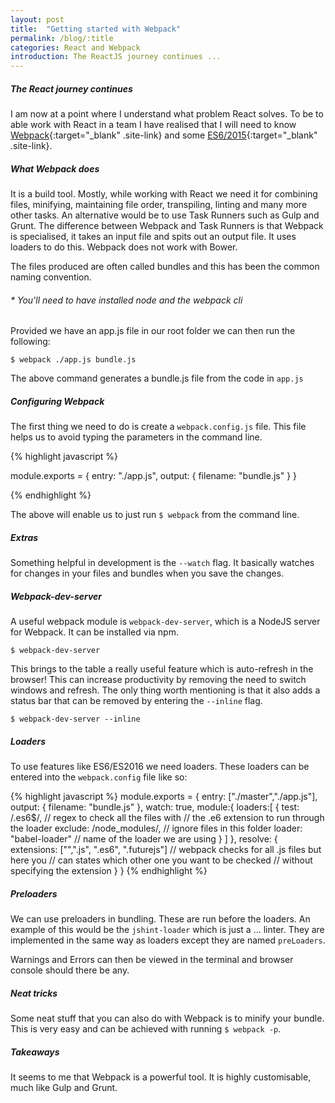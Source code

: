 ```yaml
---
layout: post
title:  "Getting started with Webpack"
permalink: /blog/:title
categories: React and Webpack
introduction: The ReactJS journey continues ...
---
```


##### The React journey continues

I am now at a point where I understand what problem React solves. To be to able work with React in a team I have realised that I will need to know [Webpack](https://webpack.github.io/){:target="_blank" .site-link} and some [ES6/2015](https://tc39.github.io/ecma262/){:target="_blank" .site-link}.

##### What Webpack does

It is a build tool. Mostly, while working with React we need it for combining files, minifying, maintaining file order, transpiling, linting and many more other tasks. An alternative would be to use Task Runners such as Gulp and Grunt.
The difference between Webpack and Task Runners is that Webpack is specialised, it takes an input file and spits out an output file. It uses loaders to do this. Webpack does not work with Bower.

The files produced are often called bundles and this has been the common naming convention.


###### * You'll need to have installed node and the webpack cli


Provided we have an app.js file in our root folder we can then run the following:


```$ webpack ./app.js bundle.js```

The above command generates a bundle.js file from the code in ```app.js```

##### Configuring Webpack

The first thing we need to do is create a ```webpack.config.js``` file.
This file helps us to avoid typing the parameters in the command line.


{% highlight javascript %}

module.exports = {
	entry: "./app.js",
	output: {
		filename: "bundle.js"
	}
}

{% endhighlight %}

The above will enable us to just run ```$ webpack``` from the command line.

##### Extras
Something helpful in development is the ```--watch``` flag. It basically watches for changes in your files and bundles when you save the changes.

##### Webpack-dev-server

A useful webpack module is ```webpack-dev-server```, which is a NodeJS server for Webpack. It can be installed via npm.

```
$ webpack-dev-server
```

This brings to the table a really useful feature which is auto-refresh in the browser! This can increase productivity by removing the need to switch windows and refresh. The only thing worth mentioning is that it also adds a status bar that can be removed by entering the ```--inline``` flag.


```
$ webpack-dev-server --inline
```

##### Loaders

To use features like ES6/ES2016 we need loaders. These loaders can be entered into the ```webpack.config``` file like so:


{% highlight javascript %}
	module.exports = {
	    entry: ["./master","./app.js"],
	    output: {
	    	filename: "bundle.js"
	    },
	    watch: true,
	    module:{
	    loaders:[
	    	{
	        test: /\.es6$/,
	        // regex to check all the files with
	        // the .e6 extension to run through the loader
	        exclude: /node_modules/,
	        // ignore files in this folder
	        loader: "babel-loader"
	        // name of the loader we are using
	    	}
	    ]
	    },
	    resolve: {
	      extensions: ["",".js", ".es6", ".futurejs"]
	      // webpack checks for all .js files but here you
	      // can states which other one you want to be checked
	      // without specifying the extension
	    }
	}
{% endhighlight  %}

##### Preloaders

We can use preloaders in bundling. These are run before the loaders. An example of this would be the ```jshint-loader``` which is just a ... linter. They are implemented in the same way as loaders except they are named ```preLoaders```.

Warnings and Errors can then be viewed in the terminal and browser console should there be any.

##### Neat tricks

Some neat stuff that you can also do with Webpack is to minify your bundle. This is very easy and can be achieved with running ```$ webpack -p```.

##### Takeaways

It seems to me that Webpack is a powerful tool. It is highly customisable, much like Gulp and Grunt.
